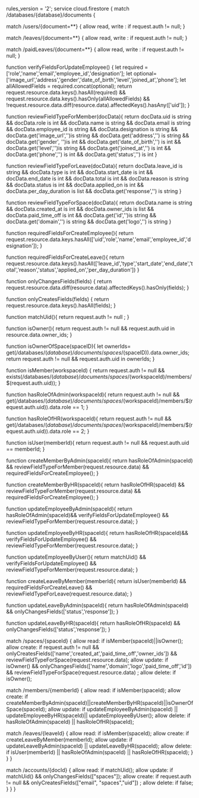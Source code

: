rules_version = '2';
service cloud.firestore {
match /databases/{database}/documents {

  match /users/{document=**} {
     allow read, write : if request.auth != null; 
  }
    
  match /leaves/{document=**} {
    allow read, write : if request.auth != null; 
  }
    
  match /paidLeaves/{document=**} {
    allow read, write : if request.auth != null; 
  }
      
  function verifyFieldsForUpdateEmployee() {
     let required = ['role','name','email','employee_id','designation'];
     let optional=  ['image_url','address','gender','date_of_birth','level','joined_at','phone'];
     let allAllowedFields = required.concat(optional);
  return request.resource.data.keys().hasAll(required) &&
     request.resource.data.keys().hasOnly(allAllowedFields) && 
     !request.resource.data.diff(resource.data).affectedKeys().hasAny(['uid']);
  }
  
     
    
  function reviewFieldTypeForMember(docData){
  return    docData.uid is string &&
            docData.role is int &&
            docData.name is string &&
            docData.email is string &&
            docData.employee_id is string &&
            docData.designation is string &&
            docData.get('image_url','')is string &&
            docData.get('address','') is string &&
            docData.get('gender', '')is int &&
            docData.get('date_of_birth','') is int &&
            docData.get('level','')is string &&
            docData.get('joined_at','') is int &&
            docData.get('phone','') is int &&
            docData.get('status','') is int
    }
    
  function reviewFieldTypeForLeave(docData){
  return    docData.leave_id is string && 
            docData.type is int &&
            docData.start_date is int &&
            docData.end_date is int &&
            docData.total is int &&
            docData.reason is string &&
            docData.status is int &&
            docData.applied_on is int &&
            docData.per_day_duration is list &&
            docData.get('response','') is string
  }
       
  function reviewFieldTypeForSpace(docData){
  return    docData.name is string &&
            docData.created_at is int &&
            docData.owner_ids is list &&
            docData.paid_time_off is int &&
            docData.get('id','')is string &&
            docData.get('domain','') is string &&
            docData.get('logo','') is string
  }
          
  function   requiredFieldsForCreateEmployee(){
    return request.resource.data.keys.hasAll(['uid','role','name','email','employee_id','designation']); 
  }
     
  function requiredFieldsForCreateLeave(){
    return request.resource.data.keys().hasAll(['leave_id','type','start_date','end_date','total','reason','status','applied_on','per_day_duration'])
  }

  function onlyChangesFields(fields) {
    return request.resource.data.diff(resource.data).affectedKeys().hasOnly(fields);
  }
    
  function onlyCreatesFields(fields) {
    return request.resource.data.keys().hasAll(fields);
  }
    
  function matchUid(){
    return request.auth != null ;
  }
    
  function isOwner(){
    return  request.auth != null  && request.auth.uid in resource.data.owner_ids;
  }
    
  function isOwnerOfSpace(spaceID){
      let ownerIds= get(/databases/$(database)/documents/spaces/$(spaceID)).data.owner_ids;
    return request.auth != null && request.auth.uid in ownerIds;
  }

  function isMember(workspaceId) {
    return request.auth != null && exists(/databases/$(database)/documents/spaces/$(workspaceId)/members/$(request.auth.uid));
  }
    
  function hasRoleOfAdmin(workspaceId){
    return request.auth != null && get(/databases/$(database)/documents/spaces/$(workspaceId)/members/$(request.auth.uid)).data.role == 1;
  }
    
  function hasRoleOfHR(workspaceId){
    return request.auth != null && get(/databases/$(database)/documents/spaces/$(workspaceId)/members/$(request.auth.uid)).data.role == 2;
  }
    
  function isUser(memberId){
    return request.auth != null && request.auth.uid == memberId;
  }
    
  function createMemberByAdmin(spaceId){
    return hasRoleOfAdmin(spaceId) && reviewFieldTypeForMember(request.resource.data) && requiredFieldsForCreateEmployee();
  }
    
  function createMemberByHR(spaceId){ 
    return hasRoleOfHR(spaceId) && reviewFieldTypeForMember(request.resource.data) && requiredFieldsForCreateEmployee();
  }
 
  function updateEmployeeByAdmin(spaceId){
    return hasRoleOfAdmin(spaceId)&& verifyFieldsForUpdateEmployee() && reviewFieldTypeForMember(request.resource.data);
  }
    
  function updateEmployeeByHR(spaceId){
    return hasRoleOfHR(spaceId)&& verifyFieldsForUpdateEmployee() && reviewFieldTypeForMember(request.resource.data);
  }
     
  function updateEmployeeByUser(){
    return matchUid() && verifyFieldsForUpdateEmployee() && reviewFieldTypeForMember(request.resource.data);
  }
     
  function createLeaveByMember(memberId){
    return isUser(memberId) && requiredFieldsForCreateLeave() && reviewFieldTypeForLeave(request.resource.data);
  }
     
  function updateLeaveByAdmin(spaceId){
    return hasRoleOfAdmin(spaceId) && onlyChangesFields(['status','response']);
  }
   
  function updateLeaveByHR(spaceId){
    return hasRoleOfHR(spaceId) && onlyChangesFields(['status','response']);
  }
    
  
       

    
 match /spaces/{spaceId} {
        allow read: if isMember(spaceId)||isOwner();
        allow create: if  request.auth != null  && onlyCreatesFields(['name','created_at','paid_time_off','owner_ids']) && reviewFieldTypeForSpace(request.resource.data);
        allow update: if  isOwner() && onlyChangesFields(['name','domain','logo','paid_time_off','id']) && reviewFieldTypeForSpace(request.resource.data) ; 
        allow delete: if  isOwner();
      
        
  match /members/{memberId} {
         allow read:   if  isMember(spaceId);
         allow create: if  createMemberByAdmin(spaceId)||createMemberByHR(spaceId)||isOwnerOfSpace(spaceId);
         allow update: if  updateEmployeeByAdmin(spaceId) || updateEmployeeByHR(spaceId)|| updateEmployeeByUser();
         allow delete: if  hasRoleOfAdmin(spaceId) || hasRoleOfHR(spaceId);
         
         
   match /leaves/{leaveId} {
           allow read:   if  isMember(spaceId);
           allow create: if  createLeaveByMember(memberId);
           allow update: if  updateLeaveByAdmin(spaceId) || updateLeaveByHR(spaceId);
           allow delete: if  isUser(memberId) || hasRoleOfAdmin(spaceId) || hasRoleOfHR(spaceId);
            }
        } 
      }
    
   match /accounts/{docId} {
      	allow read:   if  matchUid();
        allow update: if  matchUid() && onlyChangesFields(["spaces"]); 
        allow create: if  request.auth != null && onlyCreatesFields(["email", "spaces","uid"]) ;
        allow delete: if  false;
        }
     }
}